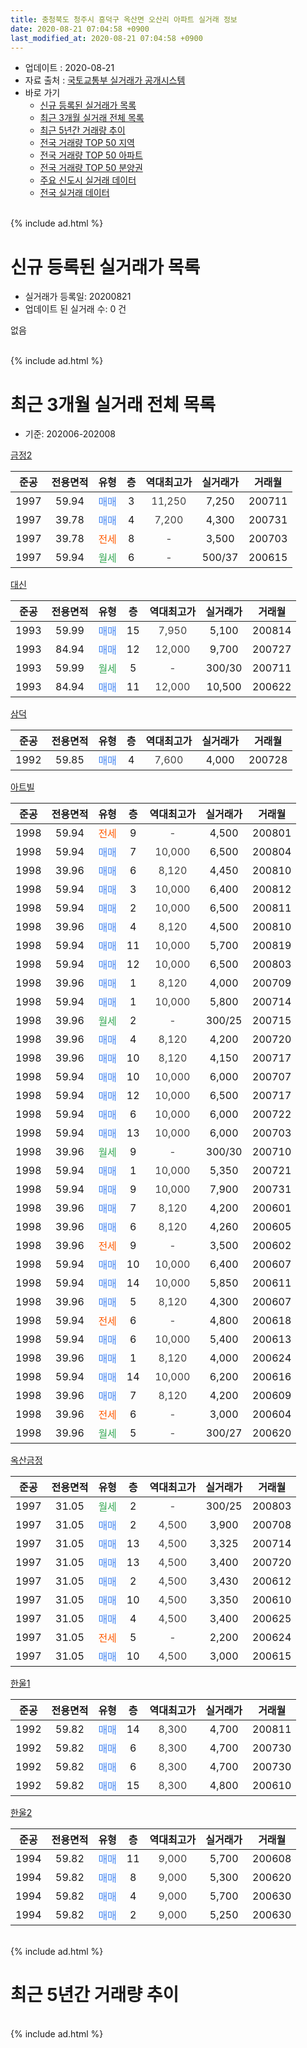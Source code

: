 ```yaml
---
title: 충청북도 청주시 흥덕구 옥산면 오산리 아파트 실거래 정보
date: 2020-08-21 07:04:58 +0900
last_modified_at: 2020-08-21 07:04:58 +0900
---
```


* 업데이트 : 2020-08-21
* 자료 출처 : [국토교통부 실거래가 공개시스템](http://rt.molit.go.kr)
* 바로 가기
    * [신규 등록된 실거래가 목록](#신규-등록된-실거래가-목록)
    * [최근 3개월 실거래 전체 목록](#최근-3개월-실거래-전체-목록)
    * [최근 5년간 거래량 추이](#최근-5년간-거래량-추이)
    * [전국 거래량 TOP 50 지역](https://inasie.github.io/apt-trade-info/최근-3개월-전국에서-가장-거래가-많이-발생한-지역)
    * [전국 거래량 TOP 50 아파트](https://inasie.github.io/apt-trade-info/최근-3개월-전국에서-가장-거래가-많이-발생한-아파트)
    * [전국 거래량 TOP 50 분양권](https://inasie.github.io/apt-trade-info/최근-3개월-전국에서-가장-거래가-많이-발생한-분양권)
    * [주요 신도시 실거래 데이터](https://inasie.github.io/apt-trade-info/주요-신도시)
    * [전국 실거래 데이터](https://inasie.github.io/apt-trade-info/전국)
<br>
{% include ad.html %}
<br>

# 신규 등록된 실거래가 목록
* 실거래가 등록일: 20200821
* 업데이트 된 실거래 수: 0 건

없음

<br>
{% include ad.html %}
<br>

# 최근 3개월 실거래 전체 목록
* 기준: 202006-202008


[금정2](https://search.naver.com/search.naver?query=%EC%B6%A9%EC%B2%AD%EB%B6%81%EB%8F%84+%EC%B2%AD%EC%A3%BC%EC%8B%9C+%ED%9D%A5%EB%8D%95%EA%B5%AC+%EC%98%A5%EC%82%B0%EB%A9%B4+%EC%98%A4%EC%82%B0%EB%A6%AC+%EA%B8%88%EC%A0%952)

|준공|전용면적|유형|층|역대최고가|실거래가|거래월|
|:---:|:---:|:---:|:---:|:---:|:---:|:---:|
|1997|59.94|<span style="color:#4285f3">매매</span>|3|<span style="color:#444444">11,250</span>|7,250|200711|
|1997|39.78|<span style="color:#4285f3">매매</span>|4|<span style="color:#444444">7,200</span>|4,300|200731|
|1997|39.78|<span style="color:#ff5a00">전세</span>|8|<span style="color:#444444">-</span>|3,500|200703|
|1997|59.94|<span style="color:#34a853">월세</span>|6|<span style="color:#444444">-</span>|500/37|200615|

[대신](https://search.naver.com/search.naver?query=%EC%B6%A9%EC%B2%AD%EB%B6%81%EB%8F%84+%EC%B2%AD%EC%A3%BC%EC%8B%9C+%ED%9D%A5%EB%8D%95%EA%B5%AC+%EC%98%A5%EC%82%B0%EB%A9%B4+%EC%98%A4%EC%82%B0%EB%A6%AC+%EB%8C%80%EC%8B%A0)

|준공|전용면적|유형|층|역대최고가|실거래가|거래월|
|:---:|:---:|:---:|:---:|:---:|:---:|:---:|
|1993|59.99|<span style="color:#4285f3">매매</span>|15|<span style="color:#444444">7,950</span>|5,100|200814|
|1993|84.94|<span style="color:#4285f3">매매</span>|12|<span style="color:#444444">12,000</span>|9,700|200727|
|1993|59.99|<span style="color:#34a853">월세</span>|5|<span style="color:#444444">-</span>|300/30|200711|
|1993|84.94|<span style="color:#4285f3">매매</span>|11|<span style="color:#444444">12,000</span>|10,500|200622|

[삼덕](https://search.naver.com/search.naver?query=%EC%B6%A9%EC%B2%AD%EB%B6%81%EB%8F%84+%EC%B2%AD%EC%A3%BC%EC%8B%9C+%ED%9D%A5%EB%8D%95%EA%B5%AC+%EC%98%A5%EC%82%B0%EB%A9%B4+%EC%98%A4%EC%82%B0%EB%A6%AC+%EC%82%BC%EB%8D%95)

|준공|전용면적|유형|층|역대최고가|실거래가|거래월|
|:---:|:---:|:---:|:---:|:---:|:---:|:---:|
|1992|59.85|<span style="color:#4285f3">매매</span>|4|<span style="color:#444444">7,600</span>|4,000|200728|

[아트빌](https://search.naver.com/search.naver?query=%EC%B6%A9%EC%B2%AD%EB%B6%81%EB%8F%84+%EC%B2%AD%EC%A3%BC%EC%8B%9C+%ED%9D%A5%EB%8D%95%EA%B5%AC+%EC%98%A5%EC%82%B0%EB%A9%B4+%EC%98%A4%EC%82%B0%EB%A6%AC+%EC%95%84%ED%8A%B8%EB%B9%8C)

|준공|전용면적|유형|층|역대최고가|실거래가|거래월|
|:---:|:---:|:---:|:---:|:---:|:---:|:---:|
|1998|59.94|<span style="color:#ff5a00">전세</span>|9|<span style="color:#444444">-</span>|4,500|200801|
|1998|59.94|<span style="color:#4285f3">매매</span>|7|<span style="color:#444444">10,000</span>|6,500|200804|
|1998|39.96|<span style="color:#4285f3">매매</span>|6|<span style="color:#444444">8,120</span>|4,450|200810|
|1998|59.94|<span style="color:#4285f3">매매</span>|3|<span style="color:#444444">10,000</span>|6,400|200812|
|1998|59.94|<span style="color:#4285f3">매매</span>|2|<span style="color:#444444">10,000</span>|6,500|200811|
|1998|39.96|<span style="color:#4285f3">매매</span>|4|<span style="color:#444444">8,120</span>|4,500|200810|
|1998|59.94|<span style="color:#4285f3">매매</span>|11|<span style="color:#444444">10,000</span>|5,700|200819|
|1998|59.94|<span style="color:#4285f3">매매</span>|12|<span style="color:#444444">10,000</span>|6,500|200803|
|1998|39.96|<span style="color:#4285f3">매매</span>|1|<span style="color:#444444">8,120</span>|4,000|200709|
|1998|59.94|<span style="color:#4285f3">매매</span>|1|<span style="color:#444444">10,000</span>|5,800|200714|
|1998|39.96|<span style="color:#34a853">월세</span>|2|<span style="color:#444444">-</span>|300/25|200715|
|1998|39.96|<span style="color:#4285f3">매매</span>|4|<span style="color:#444444">8,120</span>|4,200|200720|
|1998|39.96|<span style="color:#4285f3">매매</span>|10|<span style="color:#444444">8,120</span>|4,150|200717|
|1998|59.94|<span style="color:#4285f3">매매</span>|10|<span style="color:#444444">10,000</span>|6,000|200707|
|1998|59.94|<span style="color:#4285f3">매매</span>|12|<span style="color:#444444">10,000</span>|6,500|200717|
|1998|59.94|<span style="color:#4285f3">매매</span>|6|<span style="color:#444444">10,000</span>|6,000|200722|
|1998|59.94|<span style="color:#4285f3">매매</span>|13|<span style="color:#444444">10,000</span>|6,000|200703|
|1998|39.96|<span style="color:#34a853">월세</span>|9|<span style="color:#444444">-</span>|300/30|200710|
|1998|59.94|<span style="color:#4285f3">매매</span>|1|<span style="color:#444444">10,000</span>|5,350|200721|
|1998|59.94|<span style="color:#4285f3">매매</span>|9|<span style="color:#444444">10,000</span>|7,900|200731|
|1998|39.96|<span style="color:#4285f3">매매</span>|7|<span style="color:#444444">8,120</span>|4,200|200601|
|1998|39.96|<span style="color:#4285f3">매매</span>|6|<span style="color:#444444">8,120</span>|4,260|200605|
|1998|39.96|<span style="color:#ff5a00">전세</span>|9|<span style="color:#444444">-</span>|3,500|200602|
|1998|59.94|<span style="color:#4285f3">매매</span>|10|<span style="color:#444444">10,000</span>|6,400|200607|
|1998|59.94|<span style="color:#4285f3">매매</span>|14|<span style="color:#444444">10,000</span>|5,850|200611|
|1998|39.96|<span style="color:#4285f3">매매</span>|5|<span style="color:#444444">8,120</span>|4,300|200607|
|1998|59.94|<span style="color:#ff5a00">전세</span>|6|<span style="color:#444444">-</span>|4,800|200618|
|1998|59.94|<span style="color:#4285f3">매매</span>|6|<span style="color:#444444">10,000</span>|5,400|200613|
|1998|39.96|<span style="color:#4285f3">매매</span>|1|<span style="color:#444444">8,120</span>|4,000|200624|
|1998|59.94|<span style="color:#4285f3">매매</span>|14|<span style="color:#444444">10,000</span>|6,200|200616|
|1998|39.96|<span style="color:#4285f3">매매</span>|7|<span style="color:#444444">8,120</span>|4,200|200609|
|1998|39.96|<span style="color:#ff5a00">전세</span>|6|<span style="color:#444444">-</span>|3,000|200604|
|1998|39.96|<span style="color:#34a853">월세</span>|5|<span style="color:#444444">-</span>|300/27|200620|


<script async src="//pagead2.googlesyndication.com/pagead/js/adsbygoogle.js"></script>
<!-- 기본 -->
<ins class="adsbygoogle"
     style="display:block"
     data-ad-client="ca-pub-2446590836940007"
     data-ad-slot="1659523306"
     data-ad-format="auto"
     data-full-width-responsive="true"></ins>
<script>
(adsbygoogle = window.adsbygoogle || []).push({});
</script>


[옥산금정](https://search.naver.com/search.naver?query=%EC%B6%A9%EC%B2%AD%EB%B6%81%EB%8F%84+%EC%B2%AD%EC%A3%BC%EC%8B%9C+%ED%9D%A5%EB%8D%95%EA%B5%AC+%EC%98%A5%EC%82%B0%EB%A9%B4+%EC%98%A4%EC%82%B0%EB%A6%AC+%EC%98%A5%EC%82%B0%EA%B8%88%EC%A0%95)

|준공|전용면적|유형|층|역대최고가|실거래가|거래월|
|:---:|:---:|:---:|:---:|:---:|:---:|:---:|
|1997|31.05|<span style="color:#34a853">월세</span>|2|<span style="color:#444444">-</span>|300/25|200803|
|1997|31.05|<span style="color:#4285f3">매매</span>|2|<span style="color:#444444">4,500</span>|3,900|200708|
|1997|31.05|<span style="color:#4285f3">매매</span>|13|<span style="color:#444444">4,500</span>|3,325|200714|
|1997|31.05|<span style="color:#4285f3">매매</span>|13|<span style="color:#444444">4,500</span>|3,400|200720|
|1997|31.05|<span style="color:#4285f3">매매</span>|2|<span style="color:#444444">4,500</span>|3,430|200612|
|1997|31.05|<span style="color:#4285f3">매매</span>|10|<span style="color:#444444">4,500</span>|3,350|200610|
|1997|31.05|<span style="color:#4285f3">매매</span>|4|<span style="color:#444444">4,500</span>|3,400|200625|
|1997|31.05|<span style="color:#ff5a00">전세</span>|5|<span style="color:#444444">-</span>|2,200|200624|
|1997|31.05|<span style="color:#4285f3">매매</span>|10|<span style="color:#444444">4,500</span>|3,000|200615|

[한울1](https://search.naver.com/search.naver?query=%EC%B6%A9%EC%B2%AD%EB%B6%81%EB%8F%84+%EC%B2%AD%EC%A3%BC%EC%8B%9C+%ED%9D%A5%EB%8D%95%EA%B5%AC+%EC%98%A5%EC%82%B0%EB%A9%B4+%EC%98%A4%EC%82%B0%EB%A6%AC+%ED%95%9C%EC%9A%B81)

|준공|전용면적|유형|층|역대최고가|실거래가|거래월|
|:---:|:---:|:---:|:---:|:---:|:---:|:---:|
|1992|59.82|<span style="color:#4285f3">매매</span>|14|<span style="color:#444444">8,300</span>|4,700|200811|
|1992|59.82|<span style="color:#4285f3">매매</span>|6|<span style="color:#444444">8,300</span>|4,700|200730|
|1992|59.82|<span style="color:#4285f3">매매</span>|6|<span style="color:#444444">8,300</span>|4,700|200730|
|1992|59.82|<span style="color:#4285f3">매매</span>|15|<span style="color:#444444">8,300</span>|4,800|200610|

[한울2](https://search.naver.com/search.naver?query=%EC%B6%A9%EC%B2%AD%EB%B6%81%EB%8F%84+%EC%B2%AD%EC%A3%BC%EC%8B%9C+%ED%9D%A5%EB%8D%95%EA%B5%AC+%EC%98%A5%EC%82%B0%EB%A9%B4+%EC%98%A4%EC%82%B0%EB%A6%AC+%ED%95%9C%EC%9A%B82)

|준공|전용면적|유형|층|역대최고가|실거래가|거래월|
|:---:|:---:|:---:|:---:|:---:|:---:|:---:|
|1994|59.82|<span style="color:#4285f3">매매</span>|11|<span style="color:#444444">9,000</span>|5,700|200608|
|1994|59.82|<span style="color:#4285f3">매매</span>|8|<span style="color:#444444">9,000</span>|5,300|200620|
|1994|59.82|<span style="color:#4285f3">매매</span>|4|<span style="color:#444444">9,000</span>|5,700|200630|
|1994|59.82|<span style="color:#4285f3">매매</span>|2|<span style="color:#444444">9,000</span>|5,250|200630|


<br>
{% include ad.html %}
<br>

# 최근 5년간 거래량 추이


<div style="width:100%;">
    <canvas id="deal_progress" height="200"></canvas>
</div>

<script>
new Chart(document.getElementById("deal_progress"), {
    type: 'line',
    data: {
        labels: ['201508','201509','201510','201511','201512','201601','201602','201603','201604','201605','201606','201607','201608','201609','201610','201611','201612','201701','201702','201703','201704','201705','201706','201707','201708','201709','201710','201711','201712','201801','201802','201803','201804','201805','201806','201807','201808','201809','201810','201811','201812','201901','201902','201903','201904','201905','201906','201907','201908','201909','201910','201911','201912','202001','202002','202003','202004','202005','202006','202007','202008'],
        datasets: [{
            label: '매매',
            pointRadius: 1,
            data: [9, 4, 7, 7, 4, 4, 6, 10, 6, 10, 7, 7, 4, 5, 10, 14, 13, 5, 13, 14, 8, 9, 13, 6, 12, 7, 4, 9, 13, 6, 13, 14, 13, 3, 12, 8, 10, 4, 12, 6, 9, 8, 8, 3, 15, 7, 12, 6, 17, 11, 7, 11, 15, 16, 18, 11, 14, 16, 19, 19, 9],
            borderColor: "rgba(255, 201, 14, 1)",
            backgroundColor: "rgba(255, 201, 14, 0.5)",
            fill: false,
            lineTension: 0
        },{
            label: '전월세',
            pointRadius: 1,
            data: [7, 11, 10, 6, 6, 6, 10, 5, 9, 6, 3, 5, 2, 5, 11, 3, 7, 6, 10, 6, 11, 8, 4, 4, 6, 8, 7, 6, 6, 2, 7, 2, 0, 4, 6, 9, 3, 3, 6, 2, 6, 3, 3, 8, 5, 9, 6, 4, 7, 5, 4, 7, 4, 8, 14, 5, 14, 5, 6, 4, 2],
            borderColor: "rgba(0, 141, 185, 1)",
            backgroundColor: "rgba(0, 141, 185, 0.5)",
            fill: false,
            lineTension: 0
        }
        ]
    },
    options: {
        responsive: true,
        title: {
            display: false
        },
        tooltips: {
            mode: 'index',
            intersect: false
        },
        hover: {
            mode: 'nearest',
            intersect: true
        },
        scales: {
            xAxes: [{
                display: true,
                scaleLabel: {
                    display: true,
                    labelString: '년/월'
                }
            }],
            yAxes: [{
                display: true,
                ticks: {
                    suggestedMin: 0,
                },
                scaleLabel: {
                    display: true,
                    labelString: '실거래 수'
                }
            }]
        }
    }
});

</script>


<br>
{% include ad.html %}
<br>

